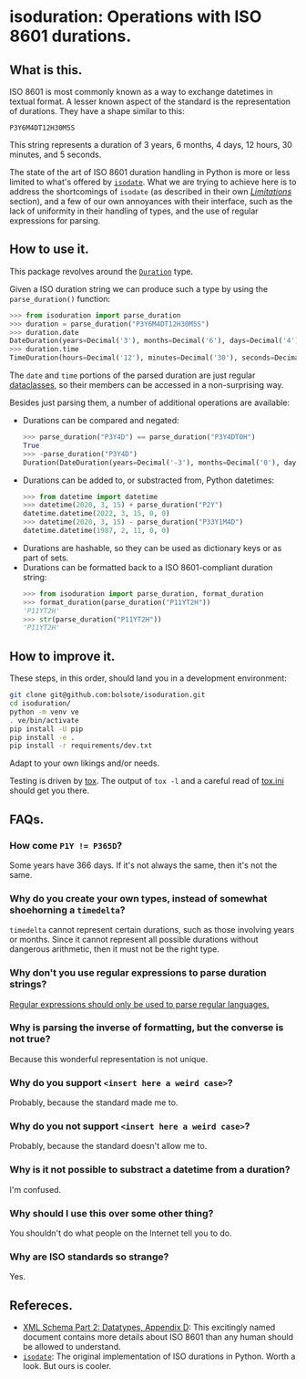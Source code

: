 # isoduration: Operations with ISO 8601 durations.

## What is this.

ISO 8601 is most commonly known as a way to exchange datetimes in textual format. A
lesser known aspect of the standard is the representation of durations. They have a
shape similar to this:

```
P3Y6M4DT12H30M5S
```

This string represents a duration of 3 years, 6 months, 4 days, 12 hours, 30 minutes,
and 5 seconds.

The state of the art of ISO 8601 duration handling in Python is more or less limited to
what's offered by [`isodate`](https://pypi.org/project/isodate/). What we are trying to
achieve here is to address the shortcomings of `isodate` (as described in their own
[_Limitations_](https://github.com/gweis/isodate/#limitations) section), and a few of
our own annoyances with their interface, such as the lack of uniformity in their
handling of types, and the use of regular expressions for parsing.

## How to use it.

This package revolves around the [`Duration`](src/isoduration/types.py) type.

Given a ISO duration string we can produce such a type by using the `parse_duration()`
function:

```py
>>> from isoduration import parse_duration
>>> duration = parse_duration("P3Y6M4DT12H30M5S")
>>> duration.date
DateDuration(years=Decimal('3'), months=Decimal('6'), days=Decimal('4'), weeks=Decimal('0'))
>>> duration.time
TimeDuration(hours=Decimal('12'), minutes=Decimal('30'), seconds=Decimal('5'))
```

The `date` and `time` portions of the parsed duration are just regular
[dataclasses](https://docs.python.org/3/library/dataclasses.html), so their members can
be accessed in a non-surprising way.

Besides just parsing them, a number of additional operations are available:

- Durations can be compared and negated:
  ```py
  >>> parse_duration("P3Y4D") == parse_duration("P3Y4DT0H")
  True
  >>> -parse_duration("P3Y4D")
  Duration(DateDuration(years=Decimal('-3'), months=Decimal('0'), days=Decimal('-4'), weeks=Decimal('0')), TimeDuration(hours=Decimal('0'), minutes=Decimal('0'), seconds=Decimal('0')))
  ```
- Durations can be added to, or substracted from, Python datetimes:
  ```py
  >>> from datetime import datetime
  >>> datetime(2020, 3, 15) + parse_duration("P2Y")
  datetime.datetime(2022, 3, 15, 0, 0)
  >>> datetime(2020, 3, 15) - parse_duration("P33Y1M4D")
  datetime.datetime(1987, 2, 11, 0, 0)
  ```
- Durations are hashable, so they can be used as dictionary keys or as part of sets.
- Durations can be formatted back to a ISO 8601-compliant duration string:
  ```py
  >>> from isoduration import parse_duration, format_duration
  >>> format_duration(parse_duration("P11YT2H"))
  'P11YT2H'
  >>> str(parse_duration("P11YT2H"))
  'P11YT2H'
  ```

## How to improve it.

These steps, in this order, should land you in a development environment:

```sh
git clone git@github.com:bolsote/isoduration.git
cd isoduration/
python -m venv ve
. ve/bin/activate
pip install -U pip
pip install -e .
pip install -r requirements/dev.txt
```

Adapt to your own likings and/or needs.

Testing is driven by [tox](https://tox.readthedocs.io). The output of `tox -l` and a
careful read of [tox.ini](tox.ini) should get you there.

## FAQs.

### How come `P1Y != P365D`?
Some years have 366 days. If it's not always the same, then it's not the same.

### Why do you create your own types, instead of somewhat shoehorning a `timedelta`?
`timedelta` cannot represent certain durations, such as those involving years or months.
Since it cannot represent all possible durations without dangerous arithmetic, then it
must not be the right type.

### Why don't you use regular expressions to parse duration strings?
[Regular expressions should only be used to parse regular languages.](https://stackoverflow.com/a/1732454)

### Why is parsing the inverse of formatting, but the converse is not true?
Because this wonderful representation is not unique.

### Why do you support `<insert here a weird case>`?
Probably, because the standard made me to.

### Why do you not support `<insert here a weird case>`?
Probably, because the standard doesn't allow me to.

### Why is it not possible to substract a datetime from a duration?
I'm confused.

### Why should I use this over some other thing?
You shouldn't do what people on the Internet tell you to do.

### Why are ISO standards so strange?
Yes.

## Refereces.

- [XML Schema Part 2: Datatypes, Appendix D](https://www.w3.org/TR/xmlschema-2/#isoformats):
  This excitingly named document contains more details about ISO 8601 than any human
  should be allowed to understand.
- [`isodate`](https://pypi.org/project/isodate/): The original implementation of ISO
  durations in Python. Worth a look. But ours is cooler.
